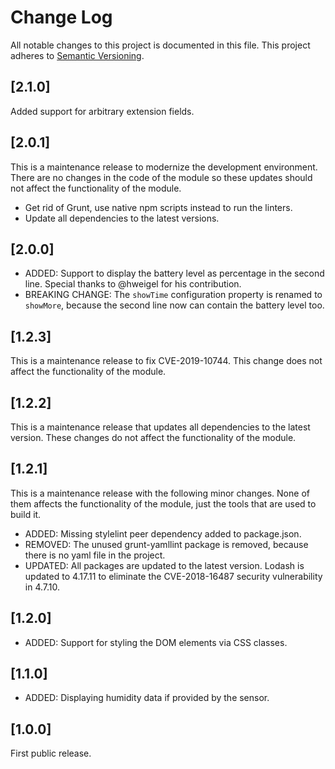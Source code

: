 # Change Log

All notable changes to this project is documented in this file.
This project adheres to [Semantic Versioning](http://semver.org/).

## [2.1.0]

Added support for arbitrary extension fields.

## [2.0.1]

This is a maintenance release to modernize the development environment. There are no changes in the code of the module so these updates should not affect the functionality of the module.
- Get rid of Grunt, use native npm scripts instead to run the linters.
- Update all dependencies to the latest versions.

## [2.0.0]

- ADDED: Support to display the battery level as percentage in the second line. Special thanks to @hweigel for his contribution.
- BREAKING CHANGE: The `showTime` configuration property is renamed to `showMore`, because the second line now can contain the battery level too.

## [1.2.3]

This is a maintenance release to fix CVE-2019-10744. This change does not affect the functionality of the module.

## [1.2.2]

This is a maintenance release that updates all dependencies to the latest version. These changes do not affect the functionality of the module.

## [1.2.1]

This is a maintenance release with the following minor changes. None of them affects the functionality of the module, just the tools that are used to build it.
- ADDED: Missing stylelint peer dependency added to package.json.
- REMOVED: The unused grunt-yamllint package is removed, because there is no yaml file in the project.
- UPDATED: All packages are updated to the latest version. Lodash is updated to 4.17.11 to eliminate the CVE-2018-16487 security vulnerability in 4.7.10.

## [1.2.0]

- ADDED: Support for styling the DOM elements via CSS classes.

## [1.1.0]

- ADDED: Displaying humidity data if provided by the sensor.

## [1.0.0]

First public release.
